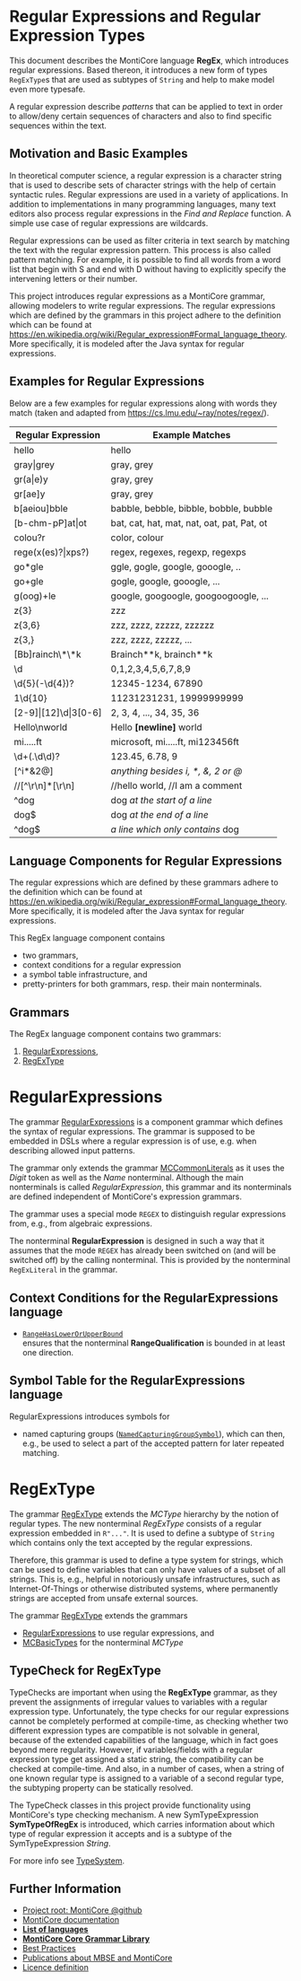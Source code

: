 <!-- (c) https://github.com/MontiCore/monticore -->
<!-- Alpha-version: This is intended to become a MontiCore stable explanation. -->

# Regular Expressions and Regular Expression Types

This document describes the MontiCore language **RegEx**,
which introduces regular expressions. 
Based thereon, it introduces a new form of types `RegExType`s that are
used as subtypes of `String` and help to make model even more typesafe.

A regular expression describe *patterns* that can be applied to text
in order to allow/deny certain sequences of characters
and also to find specific sequences within the text. 

## Motivation and Basic Examples

In theoretical computer science,
a regular expression is a character string that is used to
describe sets of character strings with the help of certain syntactic rules.
Regular expressions are used in a variety of applications.
In addition to implementations in many programming languages,
many text editors also process regular expressions
in the *Find and Replace* function.
A simple use case of regular expressions are wildcards.

Regular expressions can be used as filter criteria in text search
by matching the text with the regular expression pattern.
This process is also called pattern matching.
For example, it is possible to find all words from a word list
that begin with S and end with D
without having to explicitly specify the intervening letters or their number.

This project introduces regular expressions as a MontiCore grammar,
allowing modelers to write regular expressions.
The regular expressions which are defined by the grammars in this project
adhere to the definition which can be found at
https://en.wikipedia.org/wiki/Regular_expression#Formal_language_theory.
More specifically,
it is modeled after the Java syntax for regular expressions.

## Examples for Regular Expressions

Below are a few examples for regular expressions
along with words they match
(taken and adapted from https://cs.lmu.edu/~ray/notes/regex/).

| **Regular Expression** | **Example Match**es                        |
| ---------------------- | ------------------------------------------ |
| hello                  | hello                                      |
| gray\|grey             | gray, grey                                 |
| gr(a\|e)y              | gray, grey                                 |
| gr[ae]y                | gray, grey                                 |
| b[aeiou]bble           | babble, bebble, bibble, bobble, bubble     |
| [b-chm-pP]at\|ot       | bat, cat, hat, mat, nat, oat, pat, Pat, ot |
| colou?r                | color, colour                              |
| rege(x(es)?\|xps?)     | regex, regexes, regexp, regexps            |
| go*gle                 | ggle, gogle, google, gooogle, ..           |
| go+gle                 | gogle, google, gooogle, ...                |
| g(oog)+le              | google, googoogle, googoogoogle, ...       |
| z{3}                   | zzz                                        |
| z{3,6}                 | zzz, zzzz, zzzzz, zzzzzz                   |
| z{3,}                  | zzz, zzzz, zzzzz, ...                      |
| [Bb]rainch\\\*\\\*k    | Brainch\*\*k, brainch\*\*k                 |
| \d                     | 0,1,2,3,4,5,6,7,8,9                        |
| \d{5}(-\d{4})?         | 12345-1234, 67890                          |
| 1\d{10}                | 11231231231, 19999999999                   |
| [2-9]\|[12]\d\|3[0-6]  | 2, 3, 4, ..., 34, 35, 36                   |
| Hello\nworld           | Hello **[newline]** world                  |
| mi.....ft              | microsoft, mi.....ft, mi123456ft           |
| \d+(\.\d\d)?           | 123.45, 6.78, 9                            |
| [^i*&2@]               | *anything besides i, \*, &, 2 or @*        |
| //\[^\r\n]*[\r\n]      | //hello world, //I am a comment            |
| ^dog                   | dog *at the start of a line*               |
| dog$                   | dog *at the end of a line*                 |
| ^dog$                  | *a line which only contains* dog           |

## Language Components for Regular Expressions

The regular expressions which are defined by these grammars
adhere to the definition which can be found at 
https://en.wikipedia.org/wiki/Regular_expression#Formal_language_theory.
More specifically,
it is modeled after the Java syntax for regular expressions.

This RegEx language component contains

* two grammars, 
* context conditions for a regular expression
* a symbol table infrastructure, and
* pretty-printers for both grammars, resp. their main nonterminals.

## Grammars

The RegEx language component contains two grammars:
1. [RegularExpressions](./RegularExpressions.mc4),
1. [RegExType](./RegExType.mc4)

# RegularExpressions

The grammar [RegularExpressions](./RegularExpressions.mc4)
is a component grammar which defines the syntax of regular expressions.
The grammar is supposed to be embedded in DSLs
where a regular expression is of use,
e.g. when describing allowed input patterns.

The grammar only extends the grammar [MCCommonLiterals][MCCommonLiteralsRef]
as it uses the *Digit* token as well as the *Name* nonterminal.
Although the main nonterminals is called *RegularExpression*,
this grammar and its nonterminals are defined
independent of MontiCore's expression grammars.

The grammar uses a special mode `REGEX`
to distinguish regular expressions from, e.g., from algebraic expressions.

The nonterminal **RegularExpression** is designed in such a way
that it assumes that the mode `REGEX` has already been switched on
(and will be switched off) by the calling nonterminal.
This is provided by the nonterminal `RegExLiteral` in the grammar.

## Context Conditions for the RegularExpressions language

* [```RangeHasLowerOrUpperBound```](../../../../java/de/monticore/regex/regularexpressions/cocos/RangeHasLowerOrUpperBound.java)  
ensures that the nonterminal **RangeQualification** is bounded in at least one direction.

## Symbol Table for the RegularExpressions language

RegularExpressions introduces symbols for
* named capturing groups ([```NamedCapturingGroupSymbol```](./RegularExpressions.mc4)), which can then, e.g., be used to select a part of the accepted pattern for later repeated matching.

# RegExType

The grammar [RegExType](./RegExType.mc4) extends the *MCType* hierarchy
by the notion of regular types.
The new nonterminal *RegExType* consists of a regular expression
embedded in `R"..."`.
It is used to define a subtype of `String`
which contains only the text accepted by the regular expressions. 

Therefore, this grammar is used to define a type system for strings,
which can be used to define variables
that can only have values of a subset of all strings.
This is, e.g., helpful in notoriously unsafe infrastructures,
such as Internet-Of-Things or otherwise distributed systems,
where permanently strings are accepted from unsafe external sources.

The grammar [RegExType](./RegExType.mc4) extends the grammars
* [RegularExpressions](./RegularExpressions.mc4) to use regular expressions, and 
* [MCBasicTypes][MCBasicTypesRef] for the nonterminal *MCType*


## TypeCheck for RegExType

TypeChecks are important when using the **RegExType** grammar,
as they prevent the assignments of irregular values
to variables with a regular expression type.
Unfortunately, the type checks for our regular expressions
cannot be completely performed at compile-time,
as checking whether two different expression types are compatible
is not solvable in general,
because of the extended capabilities of the language,
which in fact goes beyond mere regularity.
However, if variables/fields with a regular expression type get assigned
a static string, the compatibility can be checked at compile-time.
And also, in a number of cases, when a string of one known regular type
is assigned to a variable of a second regular type,
the subtyping property can be statically resolved.

The TypeCheck classes in this project provide functionality
using MontiCore's type checking mechanism.
A new SymTypeExpression **SymTypeOfRegEx** is introduced,
which carries information about which type of regular expression it accepts
and is a subtype of the SymTypeExpression *String*.

For more info see [TypeSystem][Types].

## Further Information

* [Project root: MontiCore @github](https://github.com/MontiCore/monticore)
* [MontiCore documentation](http://www.monticore.de/)
* [**List of languages**](https://github.com/MontiCore/monticore/blob/dev/docs/Languages.md)
* [**MontiCore Core Grammar Library**](https://github.com/MontiCore/monticore/blob/dev/monticore-grammar/src/main/grammars/de/monticore/Grammars.md)
* [Best Practices](https://github.com/MontiCore/monticore/blob/dev/docs/BestPractices.md)
* [Publications about MBSE and MontiCore](https://www.se-rwth.de/publications/)
* [Licence definition](https://github.com/MontiCore/monticore/blob/master/00.org/Licenses/LICENSE-MONTICORE-3-LEVEL.md)

[MCCommonLiteralsRef]:https://github.com/MontiCore/monticore/blob/dev/monticore-grammar/src/main/grammars/de/monticore/literals/MCCommonLiterals.mc4
[MCBasicTypesRef]:https://github.com/MontiCore/monticore/blob/dev/monticore-grammar/src/main/grammars/de/monticore/types/MCBasicTypes.mc4
[Types]: https://github.com/MontiCore/monticore/blob/dev/monticore-grammar/src/main/java/de/monticore/types3/TypeSystem3.md
[SymTypeExpression]: https://github.com/MontiCore/monticore/blob/dev/monticore-grammar/src/main/java/de/monticore/types/check/SymTypeExpression.java
